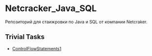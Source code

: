 # Netcracker_Java_SQL
Репозиторий для стаижровки по Java и SQL от компании Netcraker.

## Trivial Tasks
- [ControlFlowStatements1](https://github.com/r-vvch/Netcracker_Java_SQL/tree/master/ControlFlowStatements1 "Перейти к расположению")